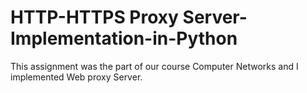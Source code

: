 # HTTP-HTTPS Proxy Server-Implementation-in-Python

This assignment was the part of our course Computer Networks and I implemented Web proxy Server.
